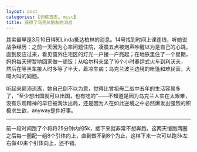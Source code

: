 ```yaml
---
layout: post
categories: [训练日志, misc]
title: 获得了乌克兰朋友的消息
---
```


其实最早是3月10日得知Linda抵达柏林的消息。14号找到时间上课连线，听她说战争经历：之前一天因为心率问题住院，凌晨五点被炮声吵醒以为是自己的心跳，直到反应过来，看见窗外住宅区的灯光一户接一户亮起；在地铁里住了一个星期，妈妈每天短暂地回家做一顿饭；从哈尔科夫坐了16个小时春运式火车到利沃夫，然后在等黑车接人时多等了半天，着凉生病；乌克兰波兰边境的帐篷和难民营，大喊大叫的同胞。

听起来颠沛流离，她自己倒不以为意，觉得比曾祖母二战中五年的生活容易多了，“至少想出国就可以出国，也有吃的”——不知道是因为乌克兰人实在太艰难，没有乐观精神的早已被淘汰出局，还是因为人在如此逆境之中必然爆发出强烈的积极求生欲，anyway是件好事。

---

前一段时间跑了个将将25分钟内的5k，接下来就非常不想奔跑。这两天慢跑两圈之后每一圈配一组8个引体向上，直到做不到8个为止，这样下来一次可以跑3k左右做40来个引体向上，还不错。
